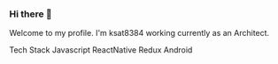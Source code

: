 ### Hi there 👋

Welcome to my profile. I'm ksat8384 working currently as an Architect.

Tech Stack
Javascript ReactNative Redux 
Android




